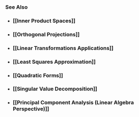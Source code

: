 ### See Also

- ### [[Inner Product Spaces]]

- ### [[Orthogonal Projections]]

- ### [[Linear Transformations Applications]]

- ### [[Least Squares Approximation]]

- ### [[Quadratic Forms]]

- ### [[Singular Value Decomposition]]

- ### [[Principal Component Analysis (Linear Algebra Perspective)]]